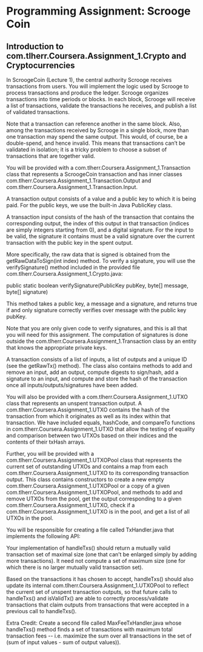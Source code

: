 # Programming Assignment: Scrooge Coin

## Introduction to com.tlherr.Coursera.Assignment_1.Crypto and Cryptocurrencies

In ScroogeCoin (Lecture 1), the central authority Scrooge receives transactions from users. You will implement the logic used by Scrooge to process transactions and produce the ledger. Scrooge organizes transactions into time periods or blocks. In each block, Scrooge will receive a list of transactions, validate the transactions he receives, and publish a list of validated transactions.

Note that a transaction can reference another in the same block. Also, among the transactions received by Scrooge in a single block, more than one transaction may spend the same output. This would, of course, be a double-spend, and hence invalid. This means that transactions can’t be validated in isolation; it is a tricky problem to choose a subset of transactions that are together valid.

You will be provided with a com.tlherr.Coursera.Assignment_1.Transaction class that represents a ScroogeCoin transaction and has inner classes com.tlherr.Coursera.Assignment_1.Transaction.Output and com.tlherr.Coursera.Assignment_1.Transaction.Input.

A transaction output consists of a value and a public key to which it is being paid. For the public keys, we use the built-in Java PublicKey class.

A transaction input consists of the hash of the transaction that contains the corresponding output, the index of this output in that transaction (indices are simply integers starting from 0), and a digital signature. For the input to be valid, the signature it contains must be a valid signature over the current transaction with the public key in the spent output.

More specifically, the raw data that is signed is obtained from the getRawDataToSign(int index) method. To verify a signature, you will use the verifySignature() method included in the provided file com.tlherr.Coursera.Assignment_1.Crypto.java:

public static boolean verifySignature(PublicKey pubKey, byte[] message, byte[] signature)

This method takes a public key, a message and a signature, and returns true if and only signature correctly verifies over message with the public key pubKey.

Note that you are only given code to verify signatures, and this is all that you will need for this assignment. The computation of signatures is done outside the com.tlherr.Coursera.Assignment_1.Transaction class by an entity that knows the appropriate private keys.

A transaction consists of a list of inputs, a list of outputs and a unique ID (see the getRawTx() method). The class also contains methods to add and remove an input, add an output, compute digests to sign/hash, add a signature to an input, and compute and store the hash of the transaction once all inputs/outputs/signatures have been added.

You will also be provided with a com.tlherr.Coursera.Assignment_1.UTXO class that represents an unspent transaction output. A com.tlherr.Coursera.Assignment_1.UTXO contains the hash of the transaction from which it originates as well as its index within that transaction. We have included equals, hashCode, and compareTo functions in com.tlherr.Coursera.Assignment_1.UTXO that allow the testing of equality and comparison between two UTXOs based on their indices and the contents of their txHash arrays.

Further, you will be provided with a com.tlherr.Coursera.Assignment_1.UTXOPool class that represents the current set of outstanding UTXOs and contains a map from each com.tlherr.Coursera.Assignment_1.UTXO to its corresponding transaction output. This class contains constructors to create a new empty com.tlherr.Coursera.Assignment_1.UTXOPool or a copy of a given com.tlherr.Coursera.Assignment_1.UTXOPool, and methods to add and remove UTXOs from the pool, get the output corresponding to a given com.tlherr.Coursera.Assignment_1.UTXO, check if a com.tlherr.Coursera.Assignment_1.UTXO is in the pool, and get a list of all UTXOs in the pool.

You will be responsible for creating a file called TxHandler.java that implements the following API:

Your implementation of handleTxs() should return a mutually valid transaction set of maximal size (one that can’t be enlarged simply by adding more transactions). It need not compute a set of maximum size (one for which there is no larger mutually valid transaction set).

Based on the transactions it has chosen to accept, handleTxs() should also update its internal com.tlherr.Coursera.Assignment_1.UTXOPool to reflect the current set of unspent transaction outputs, so that future calls to handleTxs() and isValidTx() are able to correctly process/validate transactions that claim outputs from transactions that were accepted in a previous call to handleTxs().

Extra Credit: Create a second file called MaxFeeTxHandler.java whose handleTxs() method finds a set of transactions with maximum total transaction fees -- i.e. maximize the sum over all transactions in the set of (sum of input values - sum of output values)).
